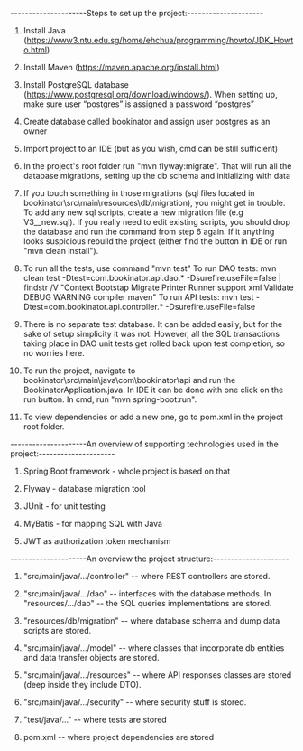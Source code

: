 ---------------------Steps to set up the project:---------------------


1) Install Java (https://www3.ntu.edu.sg/home/ehchua/programming/howto/JDK_Howto.html)

2) Install Maven (https://maven.apache.org/install.html)

3) Install PostgreSQL database (https://www.postgresql.org/download/windows/). When setting up, make sure user
   “postgres” is assigned a password “postgres”

4) Create database called bookinator and assign user postgres as an owner

5) Import project to an IDE (but as you wish, cmd can be still sufficient)

6) In the project's root folder run "mvn flyway:migrate".
   That will run all the database migrations, setting up the db schema and initializing with data

7) If you touch something in those migrations (sql files located in bookinator\src\main\resources\db\migration),
   you might get in trouble. To add any new sql scripts, create a new migration file (e.g V3__new.sql).
   If you really need to edit existing scripts, you should drop the database and run the command from step 6 again.
   If it anything looks suspicious rebuild the project (either find the button in IDE or run "mvn clean install").

7) To run all the tests, use command "mvn test"
    To run DAO tests:
        mvn clean test -Dtest=com.bookinator.api.dao.* -Dsurefire.useFile=false | findstr /V "Context Bootstap Migrate Printer Runner support xml Validate DEBUG WARNING compiler maven"
    To run API tests:
        mvn test -Dtest=com.bookinator.api.controller.* -Dsurefire.useFile=false

8) There is no separate test database. It can be added easily, but for the sake of setup simplicity it was not.
   However, all the SQL transactions taking place in DAO unit tests get rolled back upon test completion,
   so no worries here.

9) To run the project, navigate to bookinator\src\main\java\com\bookinator\api and run the BookinatorApplication.java.
   In IDE it can be done with one click on the run button. In cmd, run "mvn spring-boot:run".

10) To view dependencies or add a new one, go to pom.xml in the project root folder.


---------------------An overview of supporting technologies used in the project:---------------------


1) Spring Boot framework - whole project is based on that

2) Flyway - database migration tool

3) JUnit - for unit testing

4) MyBatis - for mapping SQL with Java

5) JWT as authorization token mechanism

---------------------An overview the project structure:---------------------

1) "src/main/java/.../controller" -- where REST controllers are stored.

2) "src/main/java/.../dao" -- interfaces with the database methods.
In "resources/.../dao" -- the SQL queries implementations are stored.

3) "resources/db/migration" -- where database schema and dump data scripts are stored.

4) "src/main/java/.../model" -- where classes that incorporate db entities and data transfer objects are stored.

5) "src/main/java/.../resources" -- where API responses classes are stored (deep inside they include DTO).

6) "src/main/java/.../security" -- where security stuff is stored.

7) "test/java/..." -- where tests are stored

8) pom.xml -- where project dependencies are stored
